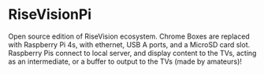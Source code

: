 # RiseVisionPi
Open source edition of RiseVision ecosystem. Chrome Boxes are replaced with Raspberry Pi 4s, with ethernet, USB A ports, and a MicroSD card slot. Raspberry Pis connect to local server, and display content to the TVs, acting as an intermediate, or a buffer to output to the TVs (made by amateurs)!
